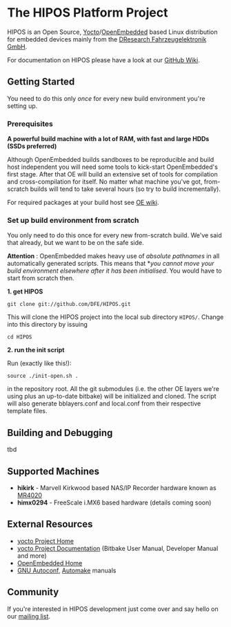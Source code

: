 The HIPOS Platform Project
==========================

HIPOS is an Open Source,
[Yocto](https://www.yoctoproject.org)/[OpenEmbedded](http://openembedded.org)
based Linux distribution for embedded devices mainly from the
[DResearch Fahrzeugelektronik GmbH](http://www.dresearch-fe.de).

For documentation on HIPOS please have a look at our
[GitHub Wiki](https://github.com/DFE/HIPOS/wiki). 

Getting Started
---------------

You need to do this only *once* for every new build environment you're setting up.

### Prerequisites

**A powerful build machine with a lot of RAM, with fast and large HDDs (SSDs preferred)**

Although OpenEmbedded builds sandboxes to be reproducible and build host independent you will need some tools to kick-start OpenEmbedded's first stage. After that OE will build an extensive set of tools for compilation and cross-compilation for itself. No matter what machine you've got, from-scratch builds will tend to take several hours (so try to build incrementally).

For required packages at your build host see [OE wiki](http://www.openembedded.org/wiki/Getting_started#Required_software).

### Set up build environment from scratch

You only need to do this once for every new from-scratch build. We've said that already, but we want to be on the safe side.

**Attention** : OpenEmbedded makes heavy use of *absolute pathnames* in all automatically generated scripts. This means that **you cannot move your build environment elsewhere after it has been initialised*. You would have to start from scratch then.

**1. get HIPOS**

`git clone git://github.com/DFE/HIPOS.git`

This will clone the HIPOS project into the local sub directory `HIPOS/`. Change into this directory by issuing 

`cd HIPOS`

**2. run the init script**

Run (exactly like this!):
```
source ./init-open.sh .
```
in the repository root. All the git submodules (i.e. the other OE layers we're using plus an up-to-date bitbake) will be initialized and cloned. The script will also generate bblayers.conf and local.conf from their respective template files.

Building and Debugging
----------------------

tbd

Supported Machines
------------------

* **hikirk** - Marvell Kirkwood based NAS/IP Recorder hardware known as [MR4020](http://www.dresearch-fe.de/en/products/recorder/)
* **himx0294** - FreeScale i.MX6 based hardware (details coming soon)

External Resources
------------------

* [yocto Project Home](https://www.yoctoproject.org)
* [yocto Project Documentation](https://www.yoctoproject.org/documentation) (Bitbake User Manual, Developer Manual and more)
* [OpenEmbedded Home](http://openembedded.org)
* [GNU Autoconf](http://www.gnu.org/software/autoconf/manual/autoconf.html), [Automake](http://www.gnu.org/software/automake/manual/automake.html) manuals

Community
---------

If you're interested in HIPOS development just come over and say hello on our
[mailing list](https://groups.google.com/a/dresearch-fe.de/group/hipos-devel-list/topics).
